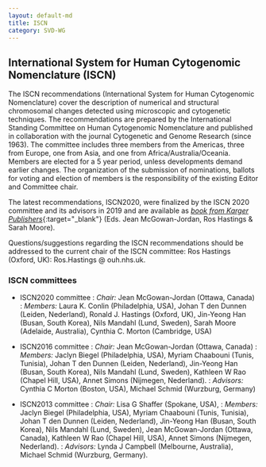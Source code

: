 ```yaml
---
layout: default-md
title: ISCN
category: SVD-WG
---
```


## International System for Human Cytogenomic Nomenclature  (ISCN)

The ISCN recommendations (International System for Human Cytogenomic Nomenclature) cover the description of numerical and structural chromosomal changes detected using microscopic and cytogenetic techniques. The recommendations are prepared by the International Standing Committee on Human Cytogenomic Nomenclature and published in collaboration with the journal Cytogenetic and Genome Research (since 1963). The committee includes three members from the Americas, three from Europe, one from Asia, and one from Africa/Australia/Oceania. Members are elected for a 5 year period, unless developments demand earlier changes. The organization of the submission of nominations, ballots for voting and election of members is the responsibility of the existing Editor and Committee chair. 

The latest recommendations, ISCN2020, were finalized by the ISCN 2020 committee and its advisors in 2019 and are available as [_book from Karger Publishers_](https://iscn.karger.com){:target="\_blank"} (Eds. Jean McGowan-Jordan, Ros Hastings & Sarah Moore).

Questions/suggestions regarding the ISCN recommendations should be addressed to the current chair of the ISCN committee:  Ros Hastings (Oxford, UK): Ros.Hastings @ ouh.nhs.uk.

### ISCN committees

* ISCN2020 committee
  : _Chair:_  Jean McGowan-Jordan (Ottawa, Canada)
  : _Members:_  Laura K. Conlin (Philadelphia, USA), Johan T den Dunnen (Leiden, Nederland), Ronald J. Hastings (Oxford, UK), Jin-Yeong Han (Busan, South Korea), Nils Mandahl (Lund, Sweden), Sarah Moore (Adelaide, Australia), Cynthia C. Morton (Cambridge, USA)
  
* ISCN2016 committee
  : _Chair:_  Jean McGowan-Jordan (Ottawa, Canada)
  : _Members:_  Jaclyn Biegel (Philadelphia, USA), Myriam Chaabouni (Tunis, Tunisia), Johan T den Dunnen (Leiden, Nederland), Jin-Yeong Han (Busan, South Korea), Nils Mandahl (Lund, Sweden), Kathleen W Rao (Chapel Hill, USA), Annet Simons (Nijmegen, Nederland).
  : _Advisors:_  Cynthia C Morton (Boston, USA), Michael Schmid (Wurzburg, Germany)
  
* ISCN2013 committee
  : _Chair:_  Lisa G Shaffer  (Spokane, USA),
  : _Members:_  Jaclyn Biegel (Philadelphia, USA), Myriam Chaabouni (Tunis, Tunisia), Johan T den Dunnen (Leiden, Nederland), Jin-Yeong Han (Busan, South Korea), Nils Mandahl (Lund, Sweden), Jean McGowan-Jordan (Ottawa, Canada), Kathleen W Rao (Chapel Hill, USA), Annet Simons (Nijmegen, Nederland).
  : _Advisors:_  Lynda J Campbell (Melbourne, Australia), Michael Schmid (Wurzburg, Germany).
